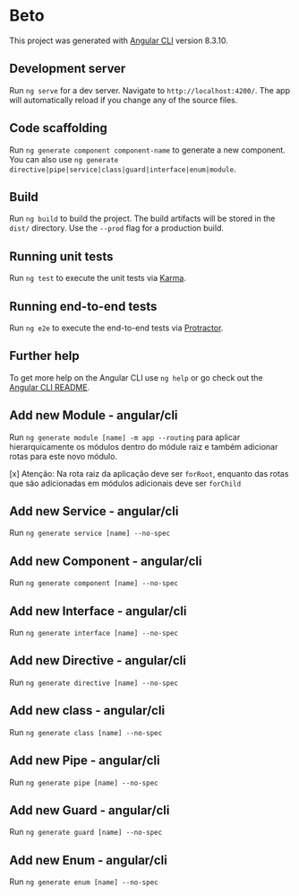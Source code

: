 # Beto

This project was generated with [Angular CLI](https://github.com/angular/angular-cli) version 8.3.10.

## Development server

Run `ng serve` for a dev server. Navigate to `http://localhost:4200/`. The app will automatically reload if you change any of the source files.

## Code scaffolding

Run `ng generate component component-name` to generate a new component. You can also use `ng generate directive|pipe|service|class|guard|interface|enum|module`.

## Build

Run `ng build` to build the project. The build artifacts will be stored in the `dist/` directory. Use the `--prod` flag for a production build.

## Running unit tests

Run `ng test` to execute the unit tests via [Karma](https://karma-runner.github.io).

## Running end-to-end tests

Run `ng e2e` to execute the end-to-end tests via [Protractor](http://www.protractortest.org/).

## Further help

To get more help on the Angular CLI use `ng help` or go check out the [Angular CLI README](https://github.com/angular/angular-cli/blob/master/README.md).

## Add new Module - angular/cli
Run `ng generate module [name] -m app --routing` para aplicar hierarquicamente os módulos dentro do
módule raiz e também adicionar rotas para este novo módulo.

[x] Atenção:
    Na rota raiz da aplicação deve ser `forRoot`, enquanto das rotas que são adicionadas
em módulos adicionais deve ser `forChild`

## Add new Service - angular/cli
Run `ng generate service [name] --no-spec`

## Add new Component - angular/cli
Run `ng generate component [name] --no-spec`

## Add new Interface - angular/cli
Run `ng generate interface [name] --no-spec`

## Add new Directive - angular/cli
Run `ng generate directive [name] --no-spec`

## Add new class - angular/cli
Run `ng generate class [name] --no-spec`

## Add new Pipe - angular/cli
Run `ng generate pipe [name] --no-spec`

## Add new Guard - angular/cli
Run `ng generate guard [name] --no-spec`

## Add new Enum - angular/cli
Run `ng generate enum [name] --no-spec`